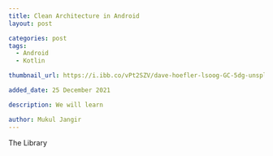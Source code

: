 ```yaml
---
title: Clean Architecture in Android
layout: post

categories: post
tags:
  - Android
  - Kotlin

thumbnail_url: https://i.ibb.co/vPt2SZV/dave-hoefler-lsoog-GC-5dg-unsplash.jpg

added_date: 25 December 2021

description: We will learn

author: Mukul Jangir
---
```


The Library